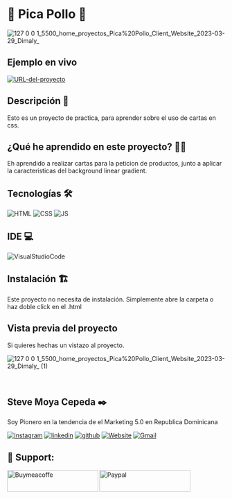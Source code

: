 # 🍗 Pica Pollo 🍗
![127 0 0 1_5500_home_proyectos_Pica%20Pollo_Client_Website_2023-03-29_Dimaly_](https://github.com/SteveMoya/Pica-Pollo/assets/114698709/09afed54-287e-4a90-88e9-9e1beb1ada97)


## Ejemplo en vivo

[![URL-del-proyecto](https://img.shields.io/badge/Vercel-000000?style=for-the-badge&logo=vercel&logoColor=white)](https://pica-pollo.vercel.app/)

## Descripción 📑

Esto es un proyecto de practica, para aprender sobre el uso de cartas en css.

## ¿Qué he aprendido en este proyecto? 🙇🏻 

Eh aprendido a realizar cartas para la peticion de productos, junto a aplicar la caracteristicas del background linear gradient.

## Tecnologías 🛠
<!-- Iconos sacados de: https://github.com/hendrasob/badges/blob/master/README.md y https://github.com/alexandresanlim/Badges4-README.md-Profile -->
![HTML](https://img.shields.io/badge/HTML5-E34F26?style=for-the-badge&logo=html5&logoColor=white)
![CSS](https://img.shields.io/badge/CSS3-1572B6?style=for-the-badge&logo=css3&logoColor=white)
![JS](https://img.shields.io/badge/JavaScript-323330?style=for-the-badge&logo=javascript&logoColor=F7DF1E)

## IDE 💻

![VisualStudioCode](https://img.shields.io/badge/VSCode-0078D4?style=for-the-badge&logo=visual%20studio%20code&logoColor=white)

## Instalación 🏗️
Este proyecto no necesita de instalación. Simplemente abre la carpeta o haz doble click en el .html
<br>

## Vista previa del proyecto
Si quieres hechas un vistazo al proyecto.
<br>

![127 0 0 1_5500_home_proyectos_Pica%20Pollo_Client_Website_2023-03-29_Dimaly_ (1)](https://github.com/SteveMoya/Pica-Pollo/assets/114698709/7ef7bce0-4761-4724-8686-c417d4422c6e)


<br>


## Steve Moya Cepeda ✒️

Soy Pionero en la tendencia de el Marketing 5.0 en Republica Dominicana 

[![instagram](https://img.shields.io/static/v1?label=&message=instagram&color=5B51D8&logo=instagram&logoColor=white&style=for-the-badge)](https://www.instagram.com/steve_moya_cepeda/)
[![linkedin](https://img.shields.io/static/v1?label=&message=linkedin&color=0e76a8&logo=linkedin&logoColor=white&style=for-the-badge)](https://www.linkedin.com/in/steve-moya-cepeda-549469227/)
[![github](https://img.shields.io/static/v1?label=&message=github&color=171515&logo=github&logoColor=white&style=for-the-badge)](https://github.com/SteveMoya)
[![Website](https://img.shields.io/badge/Portafolio-000000?style=for-the-badge&logo=About.me&logoColor=white)](https://stevemoya.000webhostapp.com/)
[![Gmail](https://img.shields.io/badge/Gmail-D14836?style=for-the-badge&logo=gmail&logoColor=white)](Stevenmc2015@hotmail.com)

<h2 align="left">🎁 Support:</h2>

<p><a href="https://www.buymeacoffee.com/stevemoya"> <img align="left" src="https://cdn.buymeacoffee.com/buttons/v2/default-yellow.png" height="50" width="210" alt="Buymeacoffe" />
  </a>
</p> 
<p>
  <a href="https://paypal.me/Stevemoyacepeda?country.x=DO&locale.x=es_XC"> <img align="left" src="https://img.shields.io/badge/PayPal-00457C?style=for-the-badge&logo=paypal&logoColor=white" height="50" width="210" alt="Paypal" />
  </a>
</p> 
<br>
